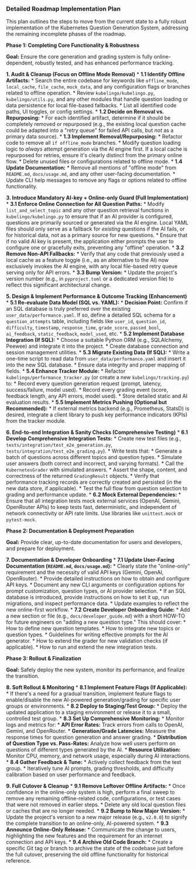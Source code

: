 ### Detailed Roadmap Implementation Plan

This plan outlines the steps to move from the current state to a fully robust implementation of the Kubernetes Question Generation System, addressing the remaining incomplete phases of the roadmap.

**Phase 1: Completing Core Functionality & Robustness**

**Goal:** Ensure the core generation and grading system is fully online-dependent, robustly tested, and has enhanced performance tracking.

**1. Audit & Cleanup (Focus on Offline Mode Removal)**
    *   **1.1 Identify Offline Artifacts:**
        *   Search the entire codebase for keywords like `offline_mode`, `local_cache`, `file_cache`, `mock_data`, and any configuration flags or branches related to offline operation.
        *   Review `kubelingo/kubelingo.py`, `kubelingo/utils.py`, and any other modules that handle question loading or data persistence for local file-based fallbacks.
        *   List all identified code paths, UI toggles, or config settings.
    *   **1.2 Decide on Removal vs. Repurposing:**
        *   For each identified artifact, determine if it should be completely removed or repurposed (e.g., the existing local question cache could be adapted into a "retry queue" for failed API calls, but *not* as a primary data source).
    *   **1.3 Implement Removal/Repurposing:**
        *   Refactor code to remove all `if offline_mode` branches.
        *   Modify question loading logic to *always* attempt generation via the AI engine first. If a local cache is repurposed for retries, ensure it's clearly distinct from the primary online flow.
        *   Delete unused files or configurations related to offline mode.
    *   **1.4 Update Documentation:**
        *   Remove all mentions of "offline mode" from `README.md`, `docs/usage.md`, and any other user-facing documentation.
        *   Update CLI help messages to remove any flags or options related to offline functionality.

**3. Introduce Mandatory AI-key + Online-only Guard (Full Implementation)**
    *   **3.1 Enforce Online Connection for All Question Paths:**
        *   Modify `list_and_select_topic` and any other question retrieval functions in `kubelingo/kubelingo.py` to ensure that if an AI provider is configured, questions are primarily sourced or generated via the AI engine. Local YAML files should only serve as a fallback for *existing* questions if the AI fails, or for historical data, not as a primary source for new questions.
        *   Ensure that if no valid AI key is present, the application either prompts the user to configure one or gracefully exits, preventing any "offline" operation.
    *   **3.2 Remove Non-API Fallbacks:**
        *   Verify that any code that previously used a local cache as a feature toggle (i.e., as an alternative to the AI) now exclusively invokes the AI engine, with any local file-based retry queue serving only for API errors.
    *   **3.3 Bump Version:**
        *   Update the project's version number (e.g., in `pyproject.toml` or a dedicated version file) to reflect this significant architectural change.

**5. Design & Implement Performance & Outcome Tracking (Enhancement)**
    *   **5.1 Re-evaluate Data Model (SQL vs. YAML):**
        *   **Decision Point:** Confirm if an SQL database is truly preferred over the existing `user_data/performance.yaml`. If so, define a detailed SQL schema for a `question_attempts` table, including fields like `user_id`, `question_id`, `difficulty`, `timestamp`, `response_time`, `grade_score`, `passed_bool`, `ai_feedback`, `static_feedback`, `model_used`, etc.
    *   **5.2 Implement Database Integration (If SQL):**
        *   Choose a suitable Python ORM (e.g., SQLAlchemy, Peewee) and integrate it into the project.
        *   Create database connection and session management utilities.
    *   **5.3 Migrate Existing Data (If SQL):**
        *   Write a one-time script to read data from `user_data/performance.yaml` and insert it into the new SQL database.
        *   Ensure data integrity and proper mapping of fields.
    *   **5.4 Enhance Tracker Module:**
        *   Refactor `kubelingo/performance_tracker.py` (or create a new `kubelingo/tracking.py`) to:
            *   Record every question generation request (prompt, latency, success/failure, model used).
            *   Record every grading event (score, feedback length, any API errors, model used).
            *   Store detailed static and AI evaluation results.
    *   **5.5 Implement Metrics Pushing (Optional but Recommended):**
        *   If external metrics backend (e.g., Prometheus, StatsD) is desired, integrate a client library to push key performance indicators (KPIs) from the tracker module.

**6. End-to-end Integration & Sanity Checks (Comprehensive Testing)**
    *   **6.1 Develop Comprehensive Integration Tests:**
        *   Create new test files (e.g., `tests/integration/test_e2e_generation.py`, `tests/integration/test_e2e_grading.py`).
        *   Write tests that:
            *   Generate a batch of questions across different topics and question types.
            *   Simulate user answers (both correct and incorrect, and varying formats).
            *   Call the `KubernetesGrader` with simulated answers.
            *   Assert the shape, content, and correctness of the returned `GradingResult` objects.
            *   Verify that performance tracking records are correctly created and persisted (in the new data store, if applicable).
            *   Test the full flow from question selection to grading and performance update.
    *   **6.2 Mock External Dependencies:**
        *   Ensure that all integration tests mock external services (OpenAI, Gemini, OpenRouter APIs) to keep tests fast, deterministic, and independent of network connectivity or API rate limits. Use libraries like `unittest.mock` or `pytest-mock`.

**Phase 2: Documentation & Deployment Preparation**

**Goal:** Provide clear, up-to-date documentation for users and developers, and prepare for deployment.

**7. Documentation & Developer Onboarding**
    *   **7.1 Update User-Facing Documentation (`README.md`, `docs/usage.md`):**
        *   Clearly state the "online-only" requirement and the necessity of valid API keys (Gemini, OpenAI, OpenRouter).
        *   Provide detailed instructions on how to obtain and configure API keys.
        *   Document any new CLI arguments or configuration options for prompt customization, question types, or AI provider selection.
        *   If an SQL database is introduced, provide instructions on how to set it up, run migrations, and inspect performance data.
        *   Update examples to reflect the new online-first workflow.
    *   **7.2 Create Developer Onboarding Guide:**
        *   Add a new section or file (e.g., `docs/developer_guide.md`) with a short HOW-TO for future engineers on "adding a new question type." This should cover:
            *   How to define new question templates.
            *   How to integrate new topics or question types.
            *   Guidelines for writing effective prompts for the AI generator.
            *   How to extend the grader for new validation checks (if applicable).
            *   How to run and extend the new integration tests.

**Phase 3: Rollout & Finalization**

**Goal:** Safely deploy the new system, monitor its performance, and finalize the transition.

**8. Soft Rollout & Monitoring**
    *   **8.1 Implement Feature Flags (If Applicable):**
        *   If there's a need for a gradual transition, implement feature flags to enable/disable the new AI-powered generation/grading for specific user groups or environments.
    *   **8.2 Deploy to Staging/Test Group:**
        *   Deploy the updated application to a staging environment or release it to a small, controlled test group.
    *   **8.3 Set Up Comprehensive Monitoring:**
        *   Monitor logs and metrics for:
            *   **API Error Rates:** Track errors from calls to OpenAI, Gemini, and OpenRouter.
            *   **Generation/Grade Latencies:** Measure the response times for question generation and answer grading.
            *   **Distribution of Question Type vs. Pass-Rates:** Analyze how well users perform on questions of different types generated by the AI.
            *   **Resource Utilization:** Monitor CPU, memory, and network usage, especially during AI interactions.
    *   **8.4 Gather Feedback & Tune:**
        *   Actively collect feedback from the test group.
        *   Iteratively tune AI prompts, grading thresholds, and difficulty calibration based on user performance and feedback.

**9. Full Cutover & Cleanup**
    *   **9.1 Remove Leftover Offline Artifacts:**
        *   Once confidence in the online-only system is high, perform a final sweep to remove any remaining offline-related code, configurations, or test cases that were not removed in earlier steps.
        *   Delete any old local question files or caches that are no longer needed.
    *   **9.2 Bump to New Major Version:**
        *   Update the project's version to a new major release (e.g., `v2.0.0`) to signify the complete transition to an online-only, AI-powered system.
    *   **9.3 Announce Online-Only Release:**
        *   Communicate the change to users, highlighting the new features and the requirement for an internet connection and API keys.
    *   **9.4 Archive Old Code Branch:**
        *   Create a specific Git tag or branch to archive the state of the codebase just before the full cutover, preserving the old offline functionality for historical reference.